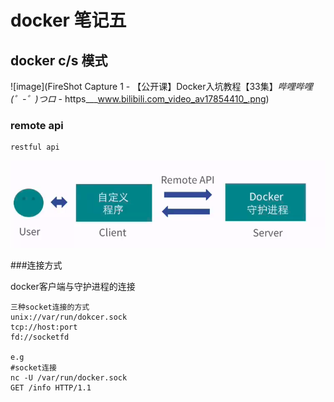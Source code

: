 # docker 笔记五

## docker c/s 模式
![image](FireShot Capture 1 - 【公开课】Docker入坑教程【33集】_哔哩哔哩 (゜-゜)つロ_ - https___www.bilibili.com_video_av17854410_.png)


### remote api
    restful api
![avatat](https://github.com/linzh17/docker-learning/blob/master/docker_cs_remote_api.png?raw=true)

###连接方式

docker客户端与守护进程的连接

    三种socket连接的方式
    unix://var/run/dokcer.sock
    tcp://host:port
    fd://socketfd

    e.g
    #socket连接
    nc -U /var/run/docker.sock
    GET /info HTTP/1.1
